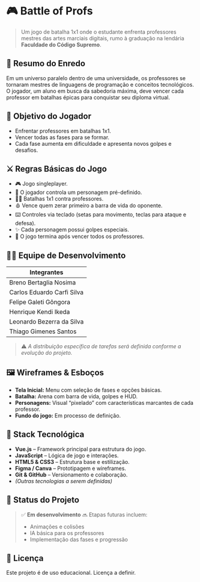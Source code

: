 
# 🎮 Battle of Profs

> Um jogo de batalha 1x1 onde o estudante enfrenta professores mestres das artes marciais digitais, rumo à graduação na lendária **Faculdade do Código Supremo**.

## 📜 Resumo do Enredo

Em um universo paralelo dentro de uma universidade, os professores se tornaram mestres de linguagens de programação e conceitos tecnológicos. O jogador, um aluno em busca da sabedoria máxima, deve vencer cada professor em batalhas épicas para conquistar seu diploma virtual.

## 🧠 Objetivo do Jogador

* Enfrentar professores em batalhas 1x1.
* Vencer todas as fases para se formar.
* Cada fase aumenta em dificuldade e apresenta novos golpes e desafios.

## ⚔️ Regras Básicas do Jogo

* 🎮 Jogo singleplayer.
* 🧍 O jogador controla um personagem pré-definido.
* 🤼‍♂️ Batalhas 1x1 contra professores.
* 🩸 Vence quem zerar primeiro a barra de vida do oponente.
* ⌨️ Controles via teclado (setas para movimento, teclas para ataque e defesa).
* ✨ Cada personagem possui golpes especiais.
* 🏁 O jogo termina após vencer todos os professores.

## 🧑‍💻 Equipe de Desenvolvimento

| Integrantes                | 
| -------------------------- | 
| Breno Bertaglia Nosima     |                            
| Carlos Eduardo Carfi Silva |                            
| Felipe Galeti Gôngora      |                           
| Henrique Kendi Ikeda       |                            
| Leonardo Bezerra da Silva  |                            
| Thiago Gimenes Santos      |                            

> ⚠️ *A distribuição específica de tarefas será definida conforme a evolução do projeto.*

## 🖼️ Wireframes & Esboços

* **Tela Inicial:** Menu com seleção de fases e opções básicas.
* **Batalha:** Arena com barra de vida, golpes e HUD.
* **Personagens:** Visual “pixelado” com características marcantes de cada professor.
* **Fundo do jogo:** Em processo de definição.

## 🧰 Stack Tecnológica

* **Vue.js** – Framework principal para estrutura do jogo.
* **JavaScript** – Lógica de jogo e interações.
* **HTML5 & CSS3** – Estrutura base e estilização.
* **Figma / Canva** – Prototipagem e wireframes.
* **Git & GitHub** – Versionamento e colaboração.
* *(Outras tecnologias a serem definidas)*

## 🚧 Status do Projeto

> ✅ **Em desenvolvimento**
> 🔜 Etapas futuras incluem:
>
> * Animações e colisões
> * IA básica para os professores
> * Implementação das fases e progressão

## 📌 Licença

Este projeto é de uso educacional. Licença a definir.



